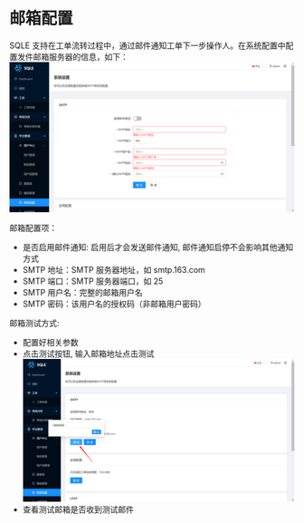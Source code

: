 # 邮箱配置

SQLE 支持在工单流转过程中，通过邮件通知工单下一步操作人。在系统配置中配置发件邮箱服务器的信息，如下：
![email configuration](./pictures/email_configuration.png)

邮箱配置项：

* 是否启用邮件通知: 启用后才会发送邮件通知, 邮件通知启停不会影响其他通知方式
* SMTP 地址：SMTP 服务器地址，如 smtp.163.com
* SMTP 端口：SMTP 服务器端口，如 25
* SMTP 用户名：完整的邮箱用户名
* SMTP 密码：该用户名的授权码（非邮箱用户密码）

邮箱测试方式:

* 配置好相关参数
* 点击测试按钮, 输入邮箱地址点击测试
  ![](./pictures/email_test.png)
* 查看测试邮箱是否收到测试邮件